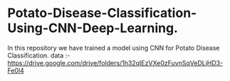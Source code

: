 # Potato-Disease-Classification-Using-CNN-Deep-Learning.
In this repository we have trained a model using CNN for Potato Disease Classification.
data :-  https://drive.google.com/drive/folders/1h32qIEzVXe0zFuvnSqVeDLjHD3-Fe0l4
